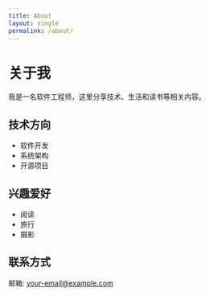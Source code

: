 ```yaml
---
title: About
layout: single
permalink: /about/
---
```


# 关于我

我是一名软件工程师，这里分享技术、生活和读书等相关内容。

## 技术方向
- 软件开发
- 系统架构
- 开源项目

## 兴趣爱好
- 阅读
- 旅行
- 摄影

## 联系方式
邮箱: your-email@example.com
